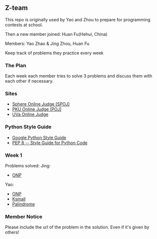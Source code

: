 ## Z-team

This repo is originally used by Yao and Zhou to prepare for programming contests at school.

Then a new member joined: Huan Fu(Hehui, China)

Members: Yao Zhao & Jing Zhou, Huan Fu

Keep track of problems they practice every week

### The Plan
Each week each member tries to solve 3 problems and discuss them with each other if necessary.


### Sites
* [Sphere Online Judge (SPOJ)](http://www.spoj.com)
* [PKU Online Judge (POJ)](http://poj.org)
* [UVa Online Judge](http://uva.onlinejudge.org)

### Python Style Guide
* [Google Python Style Guide](http://google-styleguide.googlecode.com/svn/trunk/pyguide.html)
* [PEP 8 -- Style Guide for Python Code](http://legacy.python.org/dev/peps/pep-0008/)

### Week 1
Problems solved:
Jing:
* [ONP](http://www.spoj.com/submit/ONP/)

Yao:
* [ONP](http://www.spoj.com/submit/ONP/)
* [Ksmall]()
* [Palindrome]()


### Member Notice
Please include the url of the problem in the solution.
Even if it's given by others!
